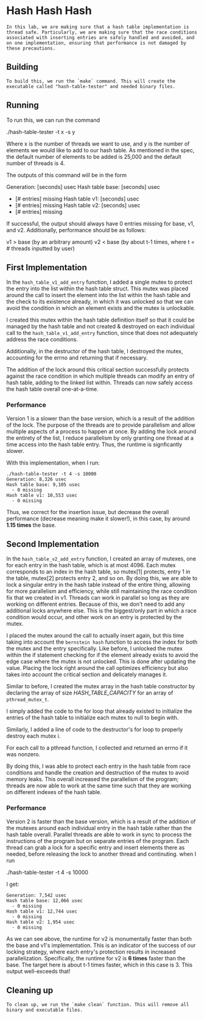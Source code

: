 # Hash Hash Hash
``` shell
In this lab, we are making sure that a hash table implementation is thread safe. Particularly, we are making sure that the race conditions associated with inserting entries are safely handled and avoided, and on one implementation, ensuring that performance is not damaged by these precautions.
```

## Building
```shell
To build this, we run the `make` command. This will create the executable called "hash-table-tester" and needed binary files.
```

## Running

To run this, we can run the command

./hash-table-tester -t x -s y

Where x is the number of threads we want to use, and y is the number of elements we would like to add to our hash table. As mentioned in the spec, the default number of elements to be added is 25,000 and the default number of threads is 4. 

The outputs of this command will be in the form

Generation: [seconds] usec
Hash table base: [seconds] usec
  - [# entries] missing
Hash table v1: [seconds] usec
  - [# entries] missing
Hash table v2: [seconds] usec
  - [# entries] missing

If successful, the output should always have 0 entries missing for base, v1, and v2. Additionally, performance should be as follows:

v1 > base (by an arbitrary amount)
v2 < base (by about t-1 times, where t = # threads inputted by user)


## First Implementation
In the `hash_table_v1_add_entry` function, I added a single mutex to protect the entry into the list within the hash table struct. This mutex was placed around the call to insert the element into the list within the hash table and the check to its existence already, in which it was unlocked so that we can avoid the condition in which an element exists and the mutex is unlockable.

I created this mutex within the hash table definition itself so that it could be managed by the hash table and not created & destroyed on each individual call to the `hash_table_v1_add_entry` function, since that does not adequately address the race conditions.

Additionally, in the destructor of the hash table, I destroyed the mutex, accounting for the errno and returning that if necessary.

The addition of the lock around this critical section successfully protects against the race condition in which multiple threads can modify an entry of hash table, adding to the linked list within. Threads can now safely access the hash table overall one-at-a-time.


### Performance
Version 1 is a slower than the base version, which is a result of the addition of the lock. The purpose of the threads are to provide parallelism and allow multiple aspects of a process to happen at once. By adding the lock around the entirety of the list, I reduce parallelism by only granting one thread at a time access into the hash table entry. Thus, the runtime is signficantly slower.
 

With this implementation, when I run: 

```shell
./hash-table-tester -t 4 -s 10000
Generation: 8,326 usec
Hash table base: 9,105 usec
  - 0 missing
Hash table v1: 10,553 usec
  - 0 missing
```

Thus, we correct for the insertion issue, but decrease the overall performance (decrease meaning make it slower!), in this case, by around **1.15 times** the base. 


## Second Implementation
In the `hash_table_v2_add_entry` function, I created an array of mutexes, one for each entry in the hash table, which is at most 4096. Each mutex corresponds to an index in the hash table, so mutex[1] protects, entry 1 in the table, mutex[2] protects entry 2, and so on. By doing this, we are able to lock a singular entry in the hash table instead of the entire thing, allowing for more parallelism and efficiency, while still maintaining the race condition fix that we created in v1. Threads can work in parallel so long as they are working on different entries. Because of this, we don't need to add any additional locks anywhere else. This is the biggest/only part in which a race condition would occur, and other work on an entry is protected by the mutex.

I placed the mutex around the call to actually insert again, but this time taking into account the `bernstein hash` function to access the index for both the mutex and the entry specifically. Like before, I unlocked the mutex within the if statement checking for if the element already exists to avoid the edge case where the mutex is not unlocked. This is done after updating the value. Placing the lock right around the call optimizes efficiency but also takes into account the critical section and delicately manages it. 

Similar to before, I created the mutex array in the hash table constructor by declaring the array of size *HASH_TABLE_CAPACITY* for an array of `pthread_mutex_t`.

I simply added the code to the for loop that already existed to initialize the entries of the hash table to initialize each mutex to null to begin with.

Similarly, I added a line of code to the destructor's for loop to properly destroy each mutex i. 

For each call to a pthread function, I collected and returned an errno if it was nonzero.

By doing this, I was able to protect each entry in the hash table from race conditions and handle the creation and destruction of the mutex to avoid memory leaks. This overall increased the parallelism of the program; threads are now able to work at the same time such that they are working on different indexes of the hash table. 

 
### Performance
Version 2 is faster than the base version, which is a result of the addition of the mutexes around each individual entry in the hash table rather than the hash table overall. Parallel threads are able to work in sync to process the instructions of the program but on separate entries of the program. Each thread can grab a lock for a specific entry and insert elements there as needed, before releasing the lock to another thread and continuting. when I run

./hash-table-tester -t 4 -s 10000

I get: 

```shell
Generation: 7,542 usec
Hash table base: 12,066 usec
  - 0 missing
Hash table v1: 12,744 usec
  - 0 missing
Hash table v2: 1,954 usec
  - 0 missing
```
As we can see above, the runtime for v2 is monumentally faster than both the base and v1's implementation. This is an indicator of the success of our locking strategy, where each entry's protection results in increased parallelization. Specifically, the runtime for v2 is **6 times** faster than the base. The target here is about t-1 times faster, which in this case is 3. This output well-exceeds that!


## Cleaning up
```shell
To clean up, we run the `make clean` function. This will remove all binary and executable files.
```